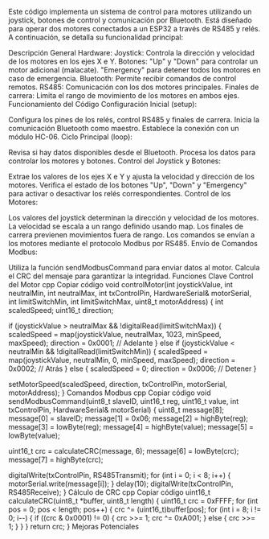 Este código implementa un sistema de control para motores utilizando un joystick, botones de control y comunicación por Bluetooth. Está diseñado para operar dos motores conectados a un ESP32 a través de RS485 y relés. A continuación, se detalla su funcionalidad principal:

Descripción General
Hardware:
Joystick: Controla la dirección y velocidad de los motores en los ejes X e Y.
Botones:
"Up" y "Down" para controlar un motor adicional (malacate).
"Emergency" para detener todos los motores en caso de emergencia.
Bluetooth: Permite recibir comandos de control remotos.
RS485: Comunicación con los dos motores principales.
Finales de carrera: Limita el rango de movimiento de los motores en ambos ejes.
Funcionamiento del Código
Configuración Inicial (setup):

Configura los pines de los relés, control RS485 y finales de carrera.
Inicia la comunicación Bluetooth como maestro.
Establece la conexión con un módulo HC-06.
Ciclo Principal (loop):

Revisa si hay datos disponibles desde el Bluetooth.
Procesa los datos para controlar los motores y botones.
Control del Joystick y Botones:

Extrae los valores de los ejes X e Y y ajusta la velocidad y dirección de los motores.
Verifica el estado de los botones "Up", "Down" y "Emergency" para activar o desactivar los relés correspondientes.
Control de los Motores:

Los valores del joystick determinan la dirección y velocidad de los motores.
La velocidad se escala a un rango definido usando map.
Los finales de carrera previenen movimientos fuera de rango.
Los comandos se envían a los motores mediante el protocolo Modbus por RS485.
Envío de Comandos Modbus:

Utiliza la función sendModbusCommand para enviar datos al motor.
Calcula el CRC del mensaje para garantizar la integridad.
Funciones Clave
Control del Motor
cpp
Copiar código
void controlMotor(int joystickValue, int neutralMin, int neutralMax, int txControlPin, HardwareSerial& motorSerial, int limitSwitchMin, int limitSwitchMax, uint8_t motorAddress) {
  int scaledSpeed;
  uint16_t direction;

  if (joystickValue > neutralMax && !digitalRead(limitSwitchMax)) {
    scaledSpeed = map(joystickValue, neutralMax, 1023, minSpeed, maxSpeed);
    direction = 0x0001;  // Adelante
  } else if (joystickValue < neutralMin && !digitalRead(limitSwitchMin)) {
    scaledSpeed = map(joystickValue, neutralMin, 0, minSpeed, maxSpeed);
    direction = 0x0002;  // Atrás
  } else {
    scaledSpeed = 0;
    direction = 0x0006;  // Detener
  }

  setMotorSpeed(scaledSpeed, direction, txControlPin, motorSerial, motorAddress);
}
Comandos Modbus
cpp
Copiar código
void sendModbusCommand(uint8_t slaveID, uint16_t reg, uint16_t value, int txControlPin, HardwareSerial& motorSerial) {
  uint8_t message[8];
  message[0] = slaveID;
  message[1] = 0x06;
  message[2] = highByte(reg);
  message[3] = lowByte(reg);
  message[4] = highByte(value);
  message[5] = lowByte(value);

  uint16_t crc = calculateCRC(message, 6);
  message[6] = lowByte(crc);
  message[7] = highByte(crc);

  digitalWrite(txControlPin, RS485Transmit);
  for (int i = 0; i < 8; i++) {
    motorSerial.write(message[i]);
  }
  delay(10);
  digitalWrite(txControlPin, RS485Receive);
}
Cálculo de CRC
cpp
Copiar código
uint16_t calculateCRC(uint8_t *buffer, uint8_t length) {
  uint16_t crc = 0xFFFF;
  for (int pos = 0; pos < length; pos++) {
    crc ^= (uint16_t)buffer[pos];
    for (int i = 8; i != 0; i--) {
      if ((crc & 0x0001) != 0) {
        crc >>= 1;
        crc ^= 0xA001;
      } else {
        crc >>= 1;
      }
    }
  }
  return crc;
}
Mejoras Potenciales
